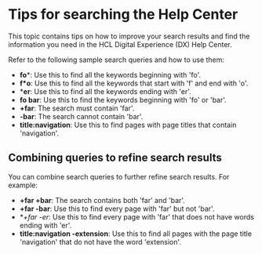 # Tips for searching the Help Center

This topic contains tips on how to improve your search results and find the information you need in the HCL Digital Experience (DX) Help Center.

Refer to the following sample search queries and how to use them:                        

- **fo***: Use this to find all the keywords beginning with 'fo'.
- **f*o**: Use this to find all the keywords that start with 'f' and end with 'o'.
- ***er**: Use this to find all the keywords ending with 'er'.
- **fo bar**: Use this to find the keywords beginning with 'fo' or 'bar'.
- **+far**: The search must contain 'far'.
- **-bar**: The search cannot contain 'bar'.
- **title:navigation**: Use this to find pages with page titles that contain 'navigation'.

## Combining queries to refine search results

You can combine search queries to further refine search results. For example:

- **+far +bar**: The search contains both 'far' and 'bar'.
- **+far -bar**: Use this to find every page with 'far' but not 'bar'.
- **+far -*er**: Use this to find every page with 'far' that does not have words ending with 'er'.
- **title:navigation -extension**: Use this to find all pages with the page title 'navigation' that do not have the word 'extension'.

<!--
The following image uses the search query "+far -*er", to refine the search results.
![Example of +far -*er](../images/Sample_search_results.png)-->